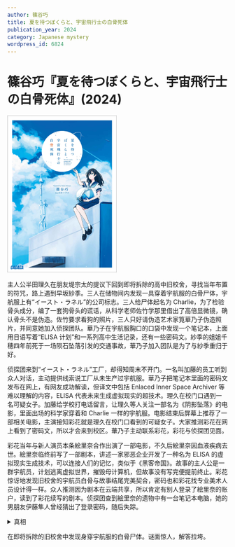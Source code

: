 ```yaml
---
author: 篠谷巧
title: 夏を待つぼくらと、宇宙飛行士の白骨死体
publication_year: 2024
category: Japanese mystery
wordpress_id: 6824
---
```


# 篠谷巧『夏を待つぼくらと、宇宙飛行士の白骨死体』(2024)

<img src=images/2024_cover.jpg width=250/>

主人公半田理久在朋友堤宗太的提议下回到即将拆除的高中旧校舍，寻找当年布置的符咒，路上遇到早坂紗季。三人在储物间内发现一具穿着宇航服的白骨尸体，宇航服上有“イースト・ラネル”的公司标志。三人给尸体起名为 Charlie，为了检验骨头成分，编了一套狗骨头的谎话，从科学老师佐竹学那里借出了高倍显微镜，确认骨头不是伪造。佐竹要求看狗的照片，三人只好请伪造艺术家筧華乃子伪造照片，并同意她加入侦探团队。華乃子在宇航服胸口的口袋中发现一个笔记本，上面用日语写着“ELISA 计划”和一系列高中生活记录，还有一些密码文。紗季的姐姐千穂四年前死于一场陨石坠落引发的交通事故，華乃子加入团队是为了与紗季重归于好。

侦探团来到“イースト・ラネル”工厂，却得知周末不开门。一名叫加藤的员工听到众人对话，主动提供线索说工厂从未生产过宇航服。華乃子把笔记本里面的密码文发布在网上，有网友成功解读，但译文中包括 Enlaced Inner Space Archiver 等难以理解的内容，ELISA 代表未来生成虚拟现实的超技术。理久在校门口遇到一名可疑女子。加藤给学校打电话留言，让理久等人关注一部名为《阴影坠落》的电影，里面出场的科学家穿着和 Charlie 一样的宇航服。电影结束后屏幕上推荐了一部相关电影，主演接知彩花就是理久在校门口看到的可疑女子。大家推测彩花在网上看到了密码文，所以才会来到校区。華乃子主动联系彩花，彩花与侦探团见面。

彩花当年与新人演员本条絵里奈合作出演了一部电影，不久后絵里奈因血液疾病去世。絵里奈临终前写了一部剧本，讲述一家邪恶企业开发了一种名为 ELISA 的虚拟现实生成技术，可以连接人们的记忆，类似于《黑客帝国》。故事的主人公是一群宇航员，计划逃离虚拟世界，摧毁母计算机，但故事没有写完便提前终止。彩花惊讶地发现旧校舍的宇航员白骨与故事结尾完美契合，密码也和彩花找专业美术人员设计得一样。众人推测因为剧本在云端共享，所以肯定有别人登录了絵里奈的账户，读到了彩花续写的剧本。侦探团查到絵里奈的遗物中有一台笔记本电脑，她的男朋友伊藤隼人曾经猜出了登录密码，随后失踪。

<details><summary>真相</summary>
隼人读到了絵里奈的剧本，陷入剧情之中，决定追随絵里奈自杀，被一个爱好“寻找尸体”的男子救下。宇航员白骨是一具不知名的自杀者，隼人从仓库中偷来宇航服，把白骨装扮成剧本中的形象，完成剧情。
</details>

在即将拆除的旧校舍中发现身穿宇航服的白骨尸体。谜面惊人，解答拉垮。